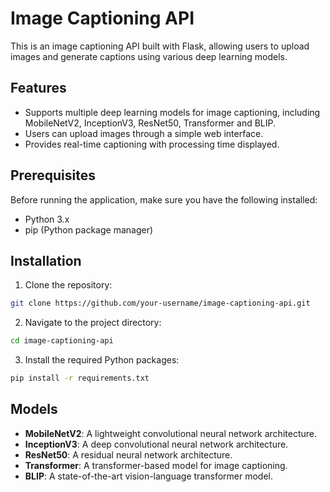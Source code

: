 # Image Captioning API

This is an image captioning API built with Flask, allowing users to upload images and generate captions using various deep learning models.

## Features

- Supports multiple deep learning models for image captioning, including MobileNetV2, InceptionV3, ResNet50, Transformer and BLIP.
- Users can upload images through a simple web interface.
- Provides real-time captioning with processing time displayed.

## Prerequisites

Before running the application, make sure you have the following installed:

- Python 3.x
- pip (Python package manager)

## Installation

1. Clone the repository:
```sh
git clone https://github.com/your-username/image-captioning-api.git
```

2. Navigate to the project directory:
```sh
cd image-captioning-api
```
3. Install the required Python packages:
```sh
pip install -r requirements.txt
```
## Models

- **MobileNetV2**: A lightweight convolutional neural network architecture.
- **InceptionV3**: A deep convolutional neural network architecture.
- **ResNet50**: A residual neural network architecture.
- **Transformer**: A transformer-based model for image captioning.
- **BLIP**: A state-of-the-art vision-language transformer model.

